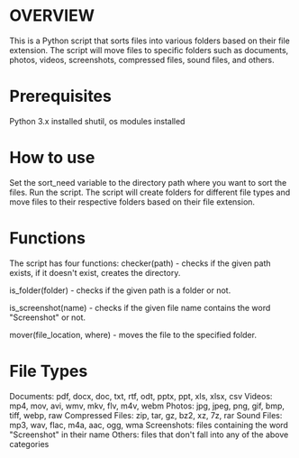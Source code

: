 # OVERVIEW
This is a Python script that sorts files into various folders based on their file extension. The script will move files to specific folders such as documents, photos, videos, screenshots, compressed files, sound files, and others.

# Prerequisites
Python 3.x installed
shutil, os modules installed



# How to use
Set the sort_need variable to the directory path where you want to sort the files.
Run the script.
The script will create folders for different file types and move files to their respective folders based on their file extension.



# Functions
The script has four functions:
checker(path) - checks if the given path exists, if it doesn't exist, creates the directory.

is_folder(folder) - checks if the given path is a folder or not.

is_screenshot(name) - checks if the given file name contains the word "Screenshot" or not.

mover(file_location, where) - moves the file to the specified folder.



# File Types
Documents: pdf, docx, doc, txt, rtf, odt, pptx, ppt, xls, xlsx, csv
Videos: mp4, mov, avi, wmv, mkv, flv, m4v, webm
Photos: jpg, jpeg, png, gif, bmp, tiff, webp, raw
Compressed Files: zip, tar, gz, bz2, xz, 7z, rar
Sound Files: mp3, wav, flac, m4a, aac, ogg, wma
Screenshots: files containing the word "Screenshot" in their name
Others: files that don't fall into any of the above categories
